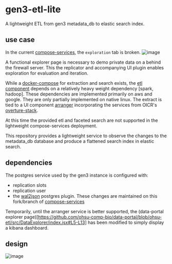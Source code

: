 # gen3-etl-lite
A lightweight ETL from gen3 metadata_db to elastic search index.

## use case

In the current  [compose-services](https://github.com/uc-cdis/compose-services), the `exploration` tab is broken.
![image](https://user-images.githubusercontent.com/47808/51440706-bf276d80-1c7e-11e9-952f-d22de826cea4.png)

A functional explorer page is necessary to demo private data on a behind the firewall server.  This the replicator and accompanying UI plugin enables exploration for evaluation and iteration.

While a [docker-compose](https://github.com/uc-cdis/compose-services/blob/master/etl/docker-compose.yml) for extraction and search exists, the [etl component](https://github.com/uc-cdis/tube) depends on a relatively heavy weight dependency [spark, hadoop].  These dependencies are implemented primarily on aws and google.  They are only partially implemented on native linux.  The extract is tied to a  UI component [arranger](https://github.com/uc-cdis/gen3-arranger) incorporating the services from OICR's [overture-stack](https://github.com/overture-stack/arranger).

At this time the provided etl and faceted search are not supported in the lightweight compose-services deployment.

This repository provides a lightweight service to observe the changes to the metadata_db database and produce a flattened search index in elastic search.

## dependencies

The postgres service used by the gen3 instance is configured with:
  * replication slots
  * replication user
  * the [wal2json](https://github.com/eulerto/wal2json) postgres plugin.
These changes are maintained on this fork/branch of [compose-services](TODO)


Temporarily, until the arranger service is better supported, the (data-portal explorer page)[https://github.com/ohsu-comp-bio/data-portal/blob/ohsu-etl/src/DataExplorer/index.jsx#L5-L13] has been modified to simply display a kibana dashboard.

## design

![image](https://user-images.githubusercontent.com/47808/51441175-aa99a400-1c83-11e9-8c1a-e34865e357e8.png)
